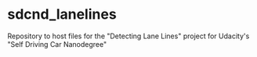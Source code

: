 # sdcnd_lanelines
Repository to host files for the "Detecting Lane Lines" project for Udacity's "Self Driving Car Nanodegree"

